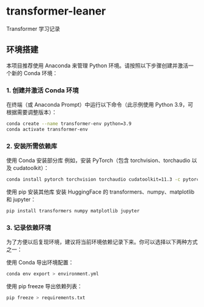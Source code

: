 # transformer-leaner
Transformer 学习记录

## 环境搭建

本项目推荐使用 Anaconda 来管理 Python 环境。请按照以下步骤创建并激活一个新的 Conda 环境：

### 1. 创建并激活 Conda 环境

在终端（或 Anaconda Prompt）中运行以下命令（此示例使用 Python 3.9，可根据需要调整版本）：

```bash
conda create --name transformer-env python=3.9
conda activate transformer-env
```

### 2. 安装所需依赖库
使用 Conda 安装部分库
例如，安装 PyTorch（包含 torchvision、torchaudio 以及 cudatoolkit）：

```bash
conda install pytorch torchvision torchaudio cudatoolkit=11.3 -c pytorch
```

使用 pip 安装其他库
安装 HuggingFace 的 transformers、numpy、matplotlib 和 jupyter：

```bash
pip install transformers numpy matplotlib jupyter
```

### 3. 记录依赖环境
为了方便以后复现环境，建议将当前环境依赖记录下来。你可以选择以下两种方式之一：

使用 Conda 导出环境配置：
```bash
conda env export > environment.yml
```
使用 pip freeze 导出依赖列表：
```bash
pip freeze > requirements.txt
```